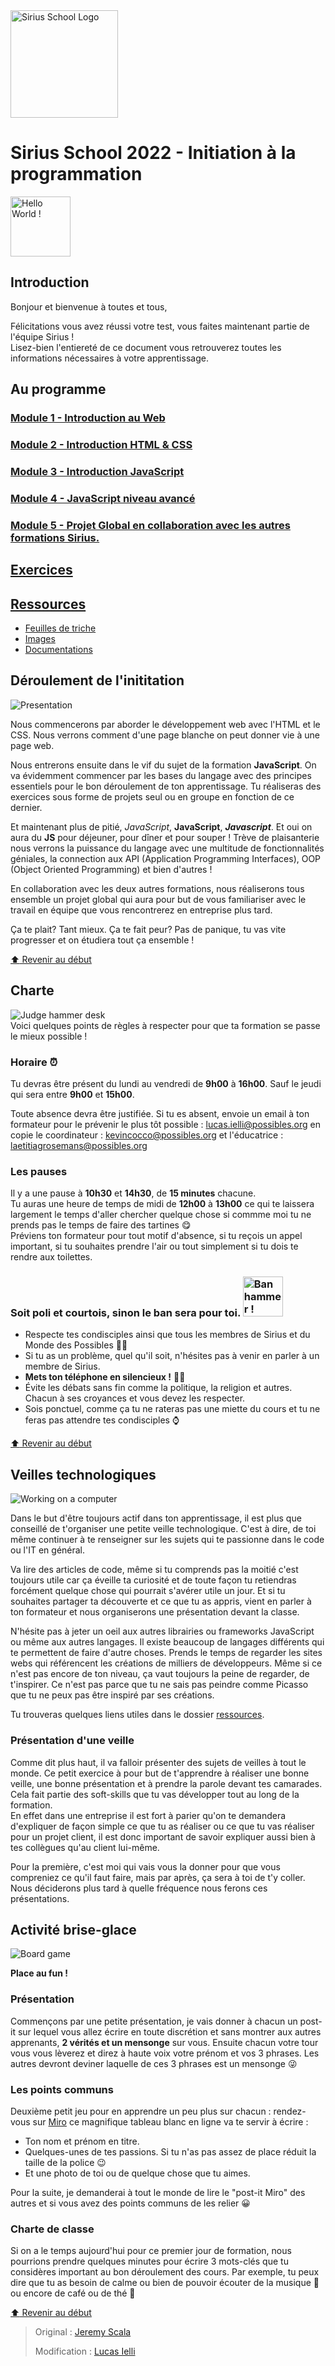 <img src="./Resources/Images/SiriusLogo.png" width="172" alt="Sirius School Logo">

# Sirius School 2022 - Initiation à la programmation
<img src="https://media.giphy.com/media/MeJgB3yMMwIaHmKD4z/giphy.gif" width="96" alt="Hello World !">

## Introduction

Bonjour et bienvenue à toutes et tous,

Félicitations vous avez réussi votre test, vous faites maintenant partie de l'équipe Sirius !<br>
Lisez-bien l'entiereté de ce document vous retrouverez toutes les informations nécessaires à votre apprentissage.

## Au programme

### [Module 1 - Introduction au Web](/1_Web_Intro/story_web.md)

### [Module 2 - Introduction HTML & CSS](/2_HTML_CSS_Intro/)

### [Module 3 - Introduction JavaScript](/3_JS_Intro/)

### [Module 4 - JavaScript niveau avancé](/4_JS_Advanced/)

### [Module 5 - Projet Global en collaboration avec les autres formations Sirius.](/5_Global_Project/)

## [Exercices](./ExercisesJS/)

## [Ressources](./Resources/)

- [Feuilles de triche](/Resources/cheat_sheets.md)
- [Images](/Resources/Images/)
- [Documentations](/Resources/Docs/)

## Déroulement de l'inititation

<img src="./Resources/Images/presentation.png" alt="Presentation">

Nous commencerons par aborder le développement web avec l'HTML et le CSS. Nous verrons comment d'une page blanche on peut donner vie à une page web.<br>

Nous entrerons ensuite dans le vif du sujet de la formation **JavaScript**. On va évidemment commencer par les bases du langage avec des principes essentiels pour le bon déroulement de ton apprentissage. Tu réaliseras des exercices sous forme de projets seul ou en groupe en fonction de ce dernier.<br>

Et maintenant plus de pitié, *JavaScript*, **JavaScript**, ***Javascript***. Et oui on aura du **JS** pour déjeuner, pour dîner et pour souper ! Trève de plaisanterie nous verrons la puissance du langage avec une multitude de fonctionnalités géniales, la connection aux API (Application Programming Interfaces), OOP (Object Oriented Programming) et bien d'autres !<br>

En collaboration avec les deux autres formations, nous réaliserons tous ensemble un projet global qui aura pour but de vous familiariser avec le travail en équipe que vous rencontrerez en entreprise plus tard.<br>

Ça te plait? Tant mieux. Ça te fait peur? Pas de panique, tu vas vite progresser et on étudiera tout ça ensemble !

[:arrow_up: Revenir au début](#sirius-school-2022---initiation-à-la-programmation)

## Charte

<img src="./Resources/Images/charte.png" alt="Judge hammer desk"><br>
Voici quelques points de règles à respecter pour que ta formation se passe le mieux possible !

### Horaire ⏰

Tu devras être présent du lundi au vendredi de **9h00** à **16h00**.
Sauf le jeudi qui sera entre **9h00** et **15h00**.

Toute absence devra être justifiée. Si tu es absent, envoie un email à ton formateur pour le prévenir le plus tôt possible : lucas.ielli@possibles.org en copie le coordinateur : kevincocco@possibles.org et l'éducatrice : laetitiagrosemans@possibles.org

### Les pauses

Il y a une pause à **10h30** et **14h30**, de **15 minutes** chacune.<br>
Tu auras une heure de temps de midi de **12h00** à **13h00** ce qui te laissera largement le temps d'aller chercher quelque chose si commme moi tu ne prends pas le temps de faire des tartines 😋<br>
Préviens ton formateur pour tout motif d'absence, si tu reçois un appel important, si tu souhaites prendre l'air ou tout simplement si tu dois te rendre aux toilettes.

### Soit poli et courtois, sinon le ban sera pour toi. <img src="https://c.tenor.com/Gh9SFp64h8wAAAAC/banned-and-you-are-banned.gif" alt="Ban hammer !" width="64">
- Respecte tes condisciples ainsi que tous les membres de Sirius et du Monde des Possibles 🤝🤲
- Si tu as un problème, quel qu'il soit, n'hésites pas à venir en parler à un membre de Sirius.
- **Mets ton téléphone en silencieux !** 📴📵
- Évite les débats sans fin comme la politique, la religion et autres. Chacun à ses croyances et vous devez les respecter.
- Sois ponctuel, comme ça tu ne rateras pas une miette du cours et tu ne feras pas attendre tes condisciples ⌚

[:arrow_up: Revenir au début](#sirius-school-2022---initiation-à-la-programmation)

## Veilles technologiques

<img src="./Resources/Images/watch.png" alt="Working on a computer"><br>

Dans le but d'être toujours actif dans ton apprentissage, il est plus que conseillé de t'organiser une petite veille technologique. C'est à dire, de toi même continuer à te renseigner sur les sujets qui te passionne dans le code ou l'IT en général.

Va lire des articles de code, même si tu comprends pas la moitié c'est toujours utile car ça éveille ta curiosité et de toute façon tu retiendras forcément quelque chose qui pourrait s'avérer utile un jour. Et si tu souhaites partager ta découverte et ce que tu as appris, vient en parler à ton formateur et nous organiserons une présentation devant la classe.

N'hésite pas à jeter un oeil aux autres librairies ou frameworks JavaScript ou même aux autres langages. Il existe beaucoup de langages différents qui te permettent de faire d'autre choses. Prends le temps de regarder les sites webs qui référencent les créations de milliers de développeurs. Même si ce n'est pas encore de ton niveau, ça vaut toujours la peine de regarder, de t'inspirer. Ce n'est pas parce que tu ne sais pas peindre comme Picasso que tu ne peux pas être inspiré par ses créations.

Tu trouveras quelques liens utiles dans le dossier [ressources](./Resources/).

### Présentation d'une veille

Comme dit plus haut, il va falloir présenter des sujets de veilles à tout le monde. Ce petit exercice à pour but de t'apprendre à réaliser une bonne veille, une bonne présentation et à prendre la parole devant tes camarades. Cela fait partie des soft-skills que tu vas développer tout au long de la formation.<br>
En effet dans une entreprise il est fort à parier qu'on te demandera d'expliquer de façon simple ce que tu as réaliser ou ce que tu vas réaliser pour un projet client, il est donc important de savoir expliquer aussi bien à tes collègues qu'au client lui-même.

Pour la première, c'est moi qui vais vous la donner pour que vous compreniez ce qu'il faut faire, mais par après, ça sera à toi de t'y coller. Nous déciderons plus tard à quelle fréquence nous ferons ces présentations.

## Activité brise-glace

<img src="./Resources/Images/fun.png" alt="Board game">

**Place au fun !**

### Présentation
Commençons par une petite présentation, je vais donner à chacun un post-it sur lequel vous allez écrire en toute discrétion et sans montrer aux autres apprenants, **2 vérités et un mensonge** sur vous. Ensuite chacun votre tour vous vous lèverez et direz à haute voix votre prénom et vos 3 phrases. Les autres devront deviner laquelle de ces 3 phrases est un mensonge 😜

### Les points communs

Deuxième petit jeu pour en apprendre un peu plus sur chacun : rendez-vous sur [Miro](https://miro.com/welcomeonboard/SlRERmdmTTh3bnFpWFZCU1JtWkQxbUpNajFhcVoyaWlzOU9EYmVUc0R1TzhYNGFGMmx6U0laU1QwVUhMQldGYXwzMDc0NDU3MzY2MzQ0MDYxMjQz?share_link_id=736038607182) ce magnifique tableau blanc en ligne va te servir à écrire :
  - Ton nom et prénom en titre.
  - Quelques-unes de tes passions. Si tu n'as pas assez de place réduit la taille de la police 😉
  - Et une photo de toi ou de quelque chose que tu aimes.

Pour la suite, je demanderai à tout le monde de lire le "post-it Miro" des autres et si vous avez des points communs de les relier 😀

### Charte de classe

Si on a le temps aujourd'hui pour ce premier jour de formation, nous pourrions prendre quelques minutes pour écrire 3 mots-clés que tu considères important au bon déroulement des cours. Par exemple, tu peux dire que tu as besoin de calme ou bien de pouvoir écouter de la musique 🎵 ou encore de café ou de thé 🍵

[:arrow_up: Revenir au début](#sirius-school-2022---initiation-à-la-programmation)

> Original : [Jeremy Scala](https://github.com/scalajeremy)
>
> Modification : [Lucas Ielli](https://github.com/LucasIelli)
